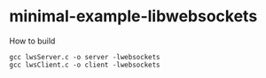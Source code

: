 # minimal-example-libwebsockets

How to build
```
gcc lwsServer.c -o server -lwebsockets
gcc lwsClient.c -o client -lwebsockets
```

